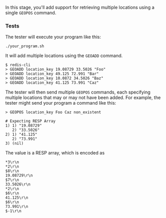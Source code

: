 In this stage, you'll add support for retrieving multiple locations using a single `GEOPOS` command.

### Tests
The tester will execute your program like this:

```
./your_program.sh
```

It will add multiple locations using the `GEOADD` command.

```
$ redis-cli
> GEOADD location_key 19.08729 33.5026 "Foo"
> GEOADD location_key 49.125 72.991 "Bar"
> GEOADD location_key 10.0872 34.5026 "Baz"
> GEOADD location_key 41.125 73.991 "Caz"
```

The tester will then send multiple `GEOPOS` commands, each specifying multiple locations that may or may not have been added. For example, the tester might send your program a command like this:

```
> GEOPOS location_key Foo Caz non_existent

# Expecting RESP Array
1) 1) "19.08729"
   2) "33.5026"
2) 1) "41.125"
   2) "73.991"
3) (nil)
```

The value is a RESP array, which is encoded as 

```
*3\r\n
*2\r\n
$8\r\n
19.08729\r\n
$7\r\n
33.5026\r\n
*2\r\n
$6\r\n
41.125\r\n
$6\r\n
73.991\r\n
$-1\r\n
```